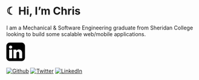 # ☾ Hi, I’m Chris

I am a Mechanical & Software Engineering graduate from Sheridan College looking to build some scalable web/mobile applications. 


[![name](linkedinLogo.png)](https://linkedin.com/ctapnio/)


<p><a href="https://github.com/ctapnio" target="_blank"><img alt="Github" src="https://img.shields.io/badge/GitHub-%2312100E.svg?&style=for-the-badge&logo=Github&logoColor=white" /></a> <a href="https://twitter.com/ctapnio_" target="_blank"><img alt="Twitter" src="https://img.shields.io/badge/twitter-%231DA1F2.svg?&style=for-the-badge&logo=twitter&logoColor=white" /></a> <a href="https://www.linkedin.com/in/ctapnio" target="_blank"><img alt="LinkedIn" src="https://img.shields.io/badge/linkedin-%230077B5.svg?&style=for-the-badge&logo=linkedin&logoColor=white" /></a> 
